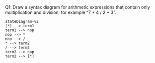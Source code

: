 Q1: Draw a syntax diagram for arithmetic expressions that contain only multiplication and division, for example “7 * 4 / 2 * 3”. 
```mermaid
stateDiagram-v2
[*] --> term1
term1 --> nop
nop --> *
nop --> /
* --> term2
/ --> term2
term2 --> nop 
term2 --> [*]
```